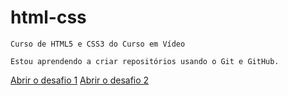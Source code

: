 # html-css
    Curso de HTML5 e CSS3 do Curso em Vídeo

    Estou aprendendo a criar repositórios usando o Git e GitHub.

<a href="exercicios\challenge\index.html">Abrir o desafio 1</a>
<a href="exercicios\challenge02\tentativa.html">Abrir o desafio 2</a>
